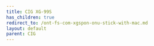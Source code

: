```yaml
---
title: CIG XG-99S
has_children: true
redirect_to: /ont-fs-com-xgspon-onu-stick-with-mac.md
layout: default
parent: CIG
---
```







